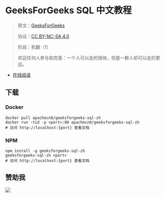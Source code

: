 # GeeksForGeeks SQL 中文教程

> 原文：[GeeksForGeeks](https://geeksforgeeks.org/)
> 
> 协议：[CC BY-NC-SA 4.0](http://creativecommons.org/licenses/by-nc-sa/4.0/)
> 
> 阶段：机翻（1）
> 
> 欢迎任何人参与和完善：一个人可以走的很快，但是一群人却可以走的更远。

* [在线阅读](https://g4g-sql.flygon.net)
## 下载

### Docker

```
docker pull apachecn0/geeksforgeeks-sql-zh
docker run -tid -p <port>:80 apachecn0/geeksforgeeks-sql-zh
# 访问 http://localhost:{port} 查看文档
```

### NPM

```
npm install -g geeksforgeeks-sql-zh
geeksforgeeks-sql-zh <port>
# 访问 http://localhost:{port} 查看文档
```

## 赞助我

![](https://img-blog.csdnimg.cn/20200112005920729.png)
